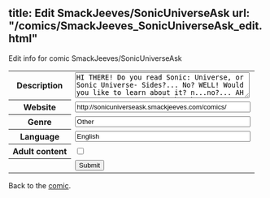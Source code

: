 title: Edit SmackJeeves/SonicUniverseAsk
url: "/comics/SmackJeeves_SonicUniverseAsk_edit.html"
---
Edit info for comic SmackJeeves/SonicUniverseAsk

<form name="comic" action="http://gaepostmail.appspot.com/comic/" method="post">
<table class="comicinfo">
<tr>
<th>Description</th><td><textarea name="description" cols="40" rows="3">HI THERE! Do you read Sonic: Universe, or Sonic Universe- Sides?... No? WELL! Would you like to learn about it? n...no?... AH WELL! Here you can ask the characters anything you wish! And they will answer as they please! Probable Spoilers for the Main Comic</textarea></td>
</tr>
<tr>
<th>Website</th><td><input type="text" name="url" value="http://sonicuniverseask.smackjeeves.com/comics/" size="40"/></td>
</tr>
<tr>
<th>Genre</th><td><input type="text" name="genre" value="Other" size="40"/></td>
</tr>
<tr>
<th>Language</th><td><input type="text" name="language" value="English" size="40"/></td>
</tr>
<tr>
<th>Adult content</th><td><input type="checkbox" name="adult" value="adult" /></td>
</tr>
<tr>
<th></th><td>
<input type="hidden" name="comic" value="SmackJeeves_SonicUniverseAsk" />
<input type="submit" name="submit" value="Submit" />
</td>
</tr>
</table>
</form>

Back to the [comic](SmackJeeves_SonicUniverseAsk.html).
